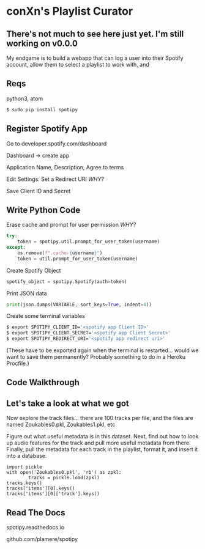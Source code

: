 # conXn's Playlist Curator

## There's not much to see here just yet. I'm still working on v0.0.0

My endgame is to build a webapp that can log a user into their Spotify account, allow them to select a playlist to work with, and 

## Reqs

python3, atom

```bash
$ sudo pip install spotipy
```

## Register Spotify App

Go to developer.spotify.com/dashboard

Dashboard -> create app

Application Name, Description, Agree to terms

Edit Settings: Set a Redirect URI _WHY?_

Save Client ID and Secret

## Write Python Code

Erase cache and prompt for user permission _WHY?_

```python
try:
	token = spotipy.util.prompt_for_user_token(username)
except:
    os.remove(f".cache-{username}")
  	token = util.prompt_for_user_token(username)

```

Create Spotify Object

```python
spotify_object = spotipy.Spotify(auth=token)
```

Print JSON data

```python
print(json.dumps(VARIABLE, sort_keys=True, indent=4))
```

Create some terminal variables

```bash
$ export SPOTIPY_CLIENT_ID='<spotify app Client ID>'
$ export SPOTIPY_CLIENT_SECRET='<spotify app Client Secret>'
$ export SPOTIPY_REDIRECT_URI='<spotify app redirect uri>'
```
(These have to be exported again when the terminal is restarted...
	would we want to save them permanently?
	Probably something to do in a Heroku Procfile.)

## Code Walkthrough

## Let's take a look at what we got

Now explore the track files... there are 100 tracks per file,
and the files are named Zoukables0.pkl, Zoukables1.pkl, etc

Figure out what useful metadata is in this dataset.
Next, find out how to look up audio features for the track
and pull more useful metadata from there.
Finally, pull the metadata for each track in the playlist,
format it, and insert it into a database.
```
import pickle
with open('Zoukables0.pkl', 'rb') as zpkl:
		tracks = pickle.load(zpkl)
tracks.keys()
tracks['items'][0].keys()
tracks['items'][0]['track'].keys()
```


## Read The Docs

spotipy.readthedocs.io

github.com/plamere/spotipy

